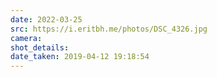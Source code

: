 ```yaml
---
date: 2022-03-25
src: https://i.eritbh.me/photos/DSC_4326.jpg
camera:
shot_details:
date_taken: 2019-04-12 19:18:54
---
```

